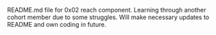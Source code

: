 README.md file for 0x02 reach component. Learning through another cohort member due to some struggles.
Will make necessary updates to README and own coding in future.